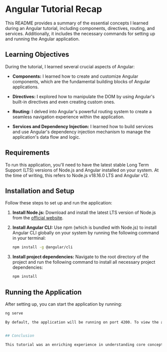 # Angular Tutorial Recap

This README provides a summary of the essential concepts I learned during an Angular tutorial, including components, directives, routing, and services. Additionally, it includes the necessary commands for setting up and running the Angular application.

## Learning Objectives

During the tutorial, I learned several crucial aspects of Angular:

- **Components:** I learned how to create and customize Angular components, which are the fundamental building blocks of Angular applications.

- **Directives:** I explored how to manipulate the DOM by using Angular's built-in directives and even creating custom ones.

- **Routing:** I delved into Angular's powerful routing system to create a seamless navigation experience within the application.

- **Services and Dependency Injection:** I learned how to build services and use Angular's dependency injection mechanism to manage the application's data flow and logic.

## Requirements

To run this application, you'll need to have the latest stable Long Term Support (LTS) versions of Node.js and Angular installed on your system. At the time of writing, this refers to Node.js v18.16.0 LTS and Angular v12.

## Installation and Setup

Follow these steps to set up and run the application:

1. **Install Node.js:** Download and install the latest LTS version of Node.js from the [official website](https://nodejs.org/).

2. **Install Angular CLI:** Use npm (which is bundled with Node.js) to install Angular CLI globally on your system by running the following command in your terminal:
    ```bash
    npm install -g @angular/cli
    ```

3. **Install project dependencies:** Navigate to the root directory of the project and run the following command to install all necessary project dependencies:
    ```bash
    npm install
    ```

## Running the Application

After setting up, you can start the application by running:
```bash
ng serve

By default, the application will be running on port 4200. To view the application, open a web browser and navigate to http://localhost:4200.


## Conclusion

This tutorial was an enriching experience in understanding core concepts of Angular. I hope that the knowledge I've gained will be beneficial for future Angular projects, and that this README will be a helpful guide for those who wish to run the application.
